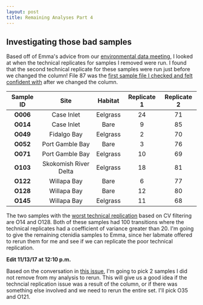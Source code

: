 ```yaml
---
layout: post
title: Remaining Analyses Part 4
---
```


## Investigating those bad samples

Based off of Emma's advice from our [environmental data meeting](https://yaaminiv.github.io/Environmental-Data-Meeting/), I looked at when the technical replicates for samples I removed were run. I found that the second technical replicate for these samples were run just before we changed the column! File 87 was the [first sample file I checked and felt confident with](https://yaaminiv.github.io/SRM-Assay-Day6/) after we changed the column.

| **Sample ID** |        **Site**       | **Habitat** | **Replicate 1** | **Replicate 2** |
|:-------------:|:---------------------:|:-----------:|:---------------:|:---------------:|
|    **O006**   |       Case Inlet      |   Eelgrass  |        24       |        71       |
|    **O014**   |       Case Inlet      |     Bare    |        9        |        85       |
|    **O049**   |      Fidalgo Bay      |   Eelgrass  |        2        |        70       |
|    **O052**   |    Port Gamble Bay    |     Bare    |        3        |        76       |
|    **O071**   |    Port Gamble Bay    |   Eelgrass  |        10       |        69       |
|    **O103**   | Skokomish River Delta |   Eelgrass  |        18       |        81       |
|    **O122**   |      Willapa Bay      |     Bare    |        6        |        77       |
|    **O128**   |      Willapa Bay      |     Bare    |        12       |        80       |
|    **O145**   |      Willapa Bay      |   Eelgrass  |        11       |        68       |

The two samples with the [worst technical replication](https://yaaminiv.github.io/Correlating-Technical-Replicates-Part9/) based on CV filtering are O14 and O128. Both of these samples had 100 transitions where the technical replicates had a coefficient of variance greater than 20. I'm going to give the remaining ctenidia samples to Emma, since her labmate offered to rerun them for me and see if we can replicate the poor technical replication.

**Edit 11/13/17 at 12:10 p.m.**

Based on the conversation in [this issue](https://github.com/RobertsLab/project-oyster-oa/issues/40), I'm going to pick 2 samples I did not remove from my analysis to rerun. This will give us a good idea if the techncial replication issue was a result of the column, or if there was something else involved and we need to rerun the entire set. I'll pick O35 and O121.
